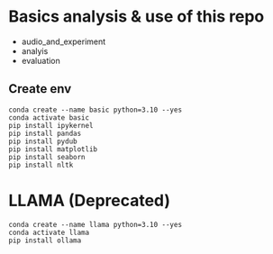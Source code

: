# Basics analysis & use of this repo
- audio_and_experiment
- analyis
- evaluation

## Create env

```
conda create --name basic python=3.10 --yes
conda activate basic
pip install ipykernel
pip install pandas
pip install pydub
pip install matplotlib
pip install seaborn
pip install nltk
```


# LLAMA (Deprecated)

```
conda create --name llama python=3.10 --yes
conda activate llama
pip install ollama
```